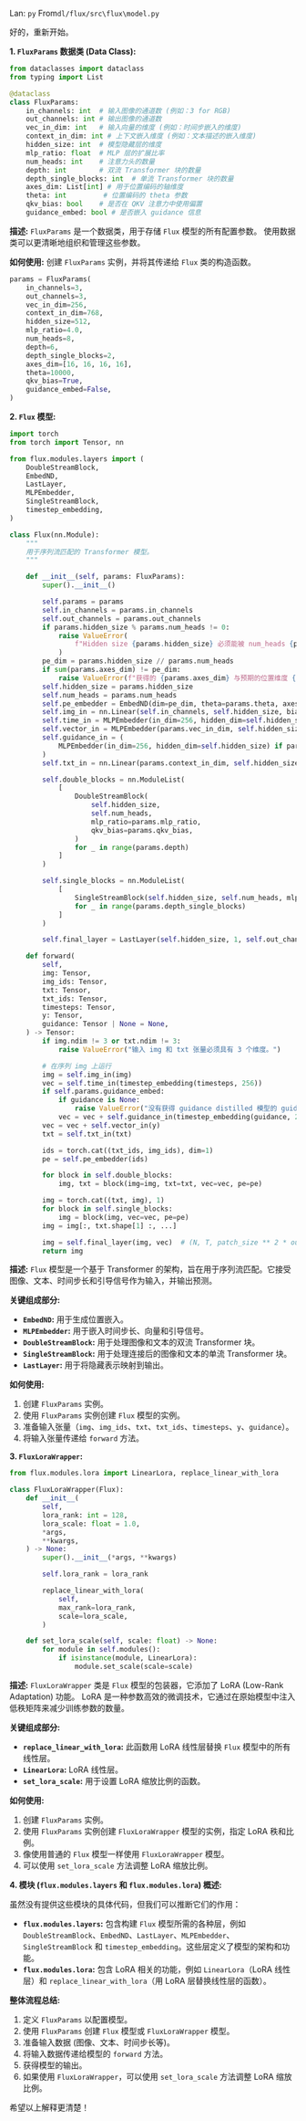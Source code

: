 Lan: `py` From`dl/flux/src\flux\model.py`

好的，重新开始。

**1. `FluxParams` 数据类 (Data Class):**

```python
from dataclasses import dataclass
from typing import List

@dataclass
class FluxParams:
    in_channels: int  # 输入图像的通道数 (例如：3 for RGB)
    out_channels: int # 输出图像的通道数
    vec_in_dim: int   # 输入向量的维度 (例如：时间步嵌入的维度)
    context_in_dim: int # 上下文嵌入维度 (例如：文本描述的嵌入维度)
    hidden_size: int  # 模型隐藏层的维度
    mlp_ratio: float  # MLP 层的扩展比率
    num_heads: int    # 注意力头的数量
    depth: int        # 双流 Transformer 块的数量
    depth_single_blocks: int  # 单流 Transformer 块的数量
    axes_dim: List[int] # 用于位置编码的轴维度
    theta: int         # 位置编码的 theta 参数
    qkv_bias: bool    # 是否在 QKV 注意力中使用偏置
    guidance_embed: bool # 是否嵌入 guidance 信息
```

**描述:** `FluxParams` 是一个数据类，用于存储 `Flux` 模型的所有配置参数。 使用数据类可以更清晰地组织和管理这些参数。

**如何使用:** 创建 `FluxParams` 实例，并将其传递给 `Flux` 类的构造函数。

```python
params = FluxParams(
    in_channels=3,
    out_channels=3,
    vec_in_dim=256,
    context_in_dim=768,
    hidden_size=512,
    mlp_ratio=4.0,
    num_heads=8,
    depth=6,
    depth_single_blocks=2,
    axes_dim=[16, 16, 16, 16],
    theta=10000,
    qkv_bias=True,
    guidance_embed=False,
)
```

**2. `Flux` 模型:**

```python
import torch
from torch import Tensor, nn

from flux.modules.layers import (
    DoubleStreamBlock,
    EmbedND,
    LastLayer,
    MLPEmbedder,
    SingleStreamBlock,
    timestep_embedding,
)

class Flux(nn.Module):
    """
    用于序列流匹配的 Transformer 模型。
    """

    def __init__(self, params: FluxParams):
        super().__init__()

        self.params = params
        self.in_channels = params.in_channels
        self.out_channels = params.out_channels
        if params.hidden_size % params.num_heads != 0:
            raise ValueError(
                f"Hidden size {params.hidden_size} 必须能被 num_heads {params.num_heads} 整除"
            )
        pe_dim = params.hidden_size // params.num_heads
        if sum(params.axes_dim) != pe_dim:
            raise ValueError(f"获得的 {params.axes_dim} 与预期的位置维度 {pe_dim} 不符")
        self.hidden_size = params.hidden_size
        self.num_heads = params.num_heads
        self.pe_embedder = EmbedND(dim=pe_dim, theta=params.theta, axes_dim=params.axes_dim)
        self.img_in = nn.Linear(self.in_channels, self.hidden_size, bias=True)
        self.time_in = MLPEmbedder(in_dim=256, hidden_dim=self.hidden_size)
        self.vector_in = MLPEmbedder(params.vec_in_dim, self.hidden_size)
        self.guidance_in = (
            MLPEmbedder(in_dim=256, hidden_dim=self.hidden_size) if params.guidance_embed else nn.Identity()
        )
        self.txt_in = nn.Linear(params.context_in_dim, self.hidden_size)

        self.double_blocks = nn.ModuleList(
            [
                DoubleStreamBlock(
                    self.hidden_size,
                    self.num_heads,
                    mlp_ratio=params.mlp_ratio,
                    qkv_bias=params.qkv_bias,
                )
                for _ in range(params.depth)
            ]
        )

        self.single_blocks = nn.ModuleList(
            [
                SingleStreamBlock(self.hidden_size, self.num_heads, mlp_ratio=params.mlp_ratio)
                for _ in range(params.depth_single_blocks)
            ]
        )

        self.final_layer = LastLayer(self.hidden_size, 1, self.out_channels)

    def forward(
        self,
        img: Tensor,
        img_ids: Tensor,
        txt: Tensor,
        txt_ids: Tensor,
        timesteps: Tensor,
        y: Tensor,
        guidance: Tensor | None = None,
    ) -> Tensor:
        if img.ndim != 3 or txt.ndim != 3:
            raise ValueError("输入 img 和 txt 张量必须具有 3 个维度。")

        # 在序列 img 上运行
        img = self.img_in(img)
        vec = self.time_in(timestep_embedding(timesteps, 256))
        if self.params.guidance_embed:
            if guidance is None:
                raise ValueError("没有获得 guidance distilled 模型的 guidance 强度。")
            vec = vec + self.guidance_in(timestep_embedding(guidance, 256))
        vec = vec + self.vector_in(y)
        txt = self.txt_in(txt)

        ids = torch.cat((txt_ids, img_ids), dim=1)
        pe = self.pe_embedder(ids)

        for block in self.double_blocks:
            img, txt = block(img=img, txt=txt, vec=vec, pe=pe)

        img = torch.cat((txt, img), 1)
        for block in self.single_blocks:
            img = block(img, vec=vec, pe=pe)
        img = img[:, txt.shape[1] :, ...]

        img = self.final_layer(img, vec)  # (N, T, patch_size ** 2 * out_channels)
        return img
```

**描述:** `Flux` 模型是一个基于 Transformer 的架构，旨在用于序列流匹配。它接受图像、文本、时间步长和引导信号作为输入，并输出预测。

**关键组成部分:**

*   **`EmbedND`:** 用于生成位置嵌入。
*   **`MLPEmbedder`:** 用于嵌入时间步长、向量和引导信号。
*   **`DoubleStreamBlock`:** 用于处理图像和文本的双流 Transformer 块。
*   **`SingleStreamBlock`:** 用于处理连接后的图像和文本的单流 Transformer 块。
*   **`LastLayer`:** 用于将隐藏表示映射到输出。

**如何使用:**

1.  创建 `FluxParams` 实例。
2.  使用 `FluxParams` 实例创建 `Flux` 模型的实例。
3.  准备输入张量（`img`、`img_ids`、`txt`、`txt_ids`、`timesteps`、`y`、`guidance`）。
4.  将输入张量传递给 `forward` 方法。

**3. `FluxLoraWrapper`:**

```python
from flux.modules.lora import LinearLora, replace_linear_with_lora

class FluxLoraWrapper(Flux):
    def __init__(
        self,
        lora_rank: int = 128,
        lora_scale: float = 1.0,
        *args,
        **kwargs,
    ) -> None:
        super().__init__(*args, **kwargs)

        self.lora_rank = lora_rank

        replace_linear_with_lora(
            self,
            max_rank=lora_rank,
            scale=lora_scale,
        )

    def set_lora_scale(self, scale: float) -> None:
        for module in self.modules():
            if isinstance(module, LinearLora):
                module.set_scale(scale=scale)
```

**描述:** `FluxLoraWrapper` 类是 `Flux` 模型的包装器，它添加了 LoRA (Low-Rank Adaptation) 功能。 LoRA 是一种参数高效的微调技术，它通过在原始模型中注入低秩矩阵来减少训练参数的数量。

**关键组成部分:**

*   **`replace_linear_with_lora`:** 此函数用 LoRA 线性层替换 `Flux` 模型中的所有线性层。
*   **`LinearLora`:** LoRA 线性层。
*   **`set_lora_scale`:** 用于设置 LoRA 缩放比例的函数。

**如何使用:**

1.  创建 `FluxParams` 实例。
2.  使用 `FluxParams` 实例创建 `FluxLoraWrapper` 模型的实例，指定 LoRA 秩和比例。
3.  像使用普通的 `Flux` 模型一样使用 `FluxLoraWrapper` 模型。
4.  可以使用 `set_lora_scale` 方法调整 LoRA 缩放比例。

**4. 模块 (`flux.modules.layers` 和 `flux.modules.lora`) 概述:**

虽然没有提供这些模块的具体代码，但我们可以推断它们的作用：

*   **`flux.modules.layers`:** 包含构建 `Flux` 模型所需的各种层，例如 `DoubleStreamBlock`、`EmbedND`、`LastLayer`、`MLPEmbedder`、`SingleStreamBlock` 和 `timestep_embedding`。这些层定义了模型的架构和功能。
*   **`flux.modules.lora`:** 包含 LoRA 相关的功能，例如 `LinearLora`（LoRA 线性层）和 `replace_linear_with_lora`（用 LoRA 层替换线性层的函数）。

**整体流程总结:**

1.  定义 `FluxParams` 以配置模型。
2.  使用 `FluxParams` 创建 `Flux` 模型或 `FluxLoraWrapper` 模型。
3.  准备输入数据 (图像、文本、时间步长等)。
4.  将输入数据传递给模型的 `forward` 方法。
5.  获得模型的输出。
6.  如果使用 `FluxLoraWrapper`，可以使用 `set_lora_scale` 方法调整 LoRA 缩放比例。

希望以上解释更清楚！
